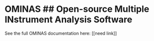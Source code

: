 # OMINAS  ## Open-source Multiple INstrument Analysis Software

See the full OMINAS documentation here:  [[need link]]

